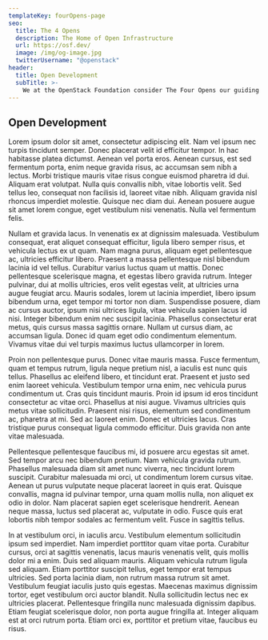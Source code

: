 ```yaml
---
templateKey: fourOpens-page
seo:
  title: The 4 Opens
  description: The Home of Open Infrastructure
  url: https://osf.dev/
  image: /img/og-image.jpg
  twitterUsername: "@openstack"  
header:
  title: Open Development
  subTitle: >- 
    We at the OpenStack Foundation consider The Four Opens our guiding principles in everything we do.
---
```


## Open Development

Lorem ipsum dolor sit amet, consectetur adipiscing elit. Nam vel ipsum nec turpis tincidunt semper. Donec placerat velit id efficitur tempor. In hac habitasse platea dictumst. Aenean vel porta eros. Aenean cursus, est sed fermentum porta, enim neque gravida risus, ac accumsan sem nibh a lectus. Morbi tristique mauris vitae risus congue euismod pharetra id dui. Aliquam erat volutpat. Nulla quis convallis nibh, vitae lobortis velit. Sed tellus leo, consequat non facilisis id, laoreet vitae nibh. Aliquam gravida nisl rhoncus imperdiet molestie. Quisque nec diam dui. Aenean posuere augue sit amet lorem congue, eget vestibulum nisi venenatis. Nulla vel fermentum felis.

Nullam et gravida lacus. In venenatis ex at dignissim malesuada. Vestibulum consequat, erat aliquet consequat efficitur, ligula libero semper risus, et vehicula lectus ex ut quam. Nam magna purus, aliquam eget pellentesque ac, ultricies efficitur libero. Praesent a massa pellentesque nisl bibendum lacinia id vel tellus. Curabitur varius luctus quam ut mattis. Donec pellentesque scelerisque magna, et egestas libero gravida rutrum. Integer pulvinar, dui at mollis ultricies, eros velit egestas velit, at ultricies urna augue feugiat arcu. Mauris sodales, lorem ut lacinia imperdiet, libero ipsum bibendum urna, eget tempor mi tortor non diam. Suspendisse posuere, diam ac cursus auctor, ipsum nisi ultrices ligula, vitae vehicula sapien lacus id nisi. Integer bibendum enim nec suscipit lacinia. Phasellus consectetur erat metus, quis cursus massa sagittis ornare. Nullam ut cursus diam, ac accumsan ligula. Donec id quam eget odio condimentum elementum. Vivamus vitae dui vel turpis maximus luctus ullamcorper in lorem.

Proin non pellentesque purus. Donec vitae mauris massa. Fusce fermentum, quam et tempus rutrum, ligula neque pretium nisl, a iaculis est nunc quis tellus. Phasellus ac eleifend libero, et tincidunt erat. Praesent et justo sed enim laoreet vehicula. Vestibulum tempor urna enim, nec vehicula purus condimentum ut. Cras quis tincidunt mauris. Proin id ipsum id eros tincidunt consectetur ac vitae orci. Phasellus at nisi augue. Vivamus ultricies quis metus vitae sollicitudin. Praesent nisi risus, elementum sed condimentum ac, pharetra at mi. Sed ac laoreet enim. Donec et ultricies lacus. Cras tristique purus consequat ligula commodo efficitur. Duis gravida non ante vitae malesuada.

Pellentesque pellentesque faucibus mi, id posuere arcu egestas sit amet. Sed tempor arcu nec bibendum pretium. Nam vehicula gravida rutrum. Phasellus malesuada diam sit amet nunc viverra, nec tincidunt lorem suscipit. Curabitur malesuada mi orci, ut condimentum lorem cursus vitae. Aenean ut purus vulputate neque placerat laoreet in quis erat. Quisque convallis, magna id pulvinar tempor, urna quam mollis nulla, non aliquet ex odio in dolor. Nam placerat sapien eget scelerisque hendrerit. Aenean neque massa, luctus sed placerat ac, vulputate in odio. Fusce quis erat lobortis nibh tempor sodales ac fermentum velit. Fusce in sagittis tellus.

In at vestibulum orci, in iaculis arcu. Vestibulum elementum sollicitudin ipsum sed imperdiet. Nam imperdiet porttitor quam vitae porta. Curabitur cursus, orci at sagittis venenatis, lacus mauris venenatis velit, quis mollis dolor mi a enim. Duis sed aliquam mauris. Aliquam vehicula rutrum ligula sed aliquam. Etiam porttitor suscipit tellus, eget tempor erat tempus ultricies. Sed porta lacinia diam, non rutrum massa rutrum sit amet. Vestibulum feugiat iaculis justo quis egestas. Maecenas maximus dignissim tortor, eget vestibulum orci auctor blandit. Nulla sollicitudin lectus nec ex ultricies placerat. Pellentesque fringilla nunc malesuada dignissim dapibus. Etiam feugiat scelerisque dolor, non porta augue fringilla at. Integer aliquam est at orci rutrum porta. Etiam orci ex, porttitor et pretium vitae, faucibus eu risus.
